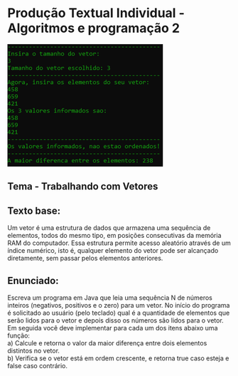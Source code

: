 <h1>Produção Textual Individual - Algoritmos e programação 2</h1>
<img src= "TrabalhandoComVetores/img/cmd.png" alt = "PTI">
<h2>Tema - Trabalhando com Vetores</h2>
<h2>Texto base:</h2>
Um vetor é uma estrutura de dados que armazena uma sequência de elementos, todos do mesmo tipo, em posições consecutivas da memória RAM do computador. Essa estrutura permite acesso aleatório através de um índice numérico, isto é, qualquer elemento do vetor pode ser alcançado diretamente, sem passar pelos elementos anteriores.
<h2>Enunciado:</h2>
Escreva um programa em Java que leia uma sequência N de números inteiros (negativos, positivos e o zero) para um vetor. No início do programa é solicitado ao usuário (pelo teclado) qual é a quantidade de elementos que serão lidos para o vetor e depois disso os números são lidos para o vetor. Em seguida você deve implementar para cada um dos itens abaixo uma função:<br> a) Calcule e retorna o valor da maior diferença entre dois elementos distintos no vetor. <br>b) Verifica se o vetor está em ordem crescente, e retorna true caso esteja e false caso contrário.
